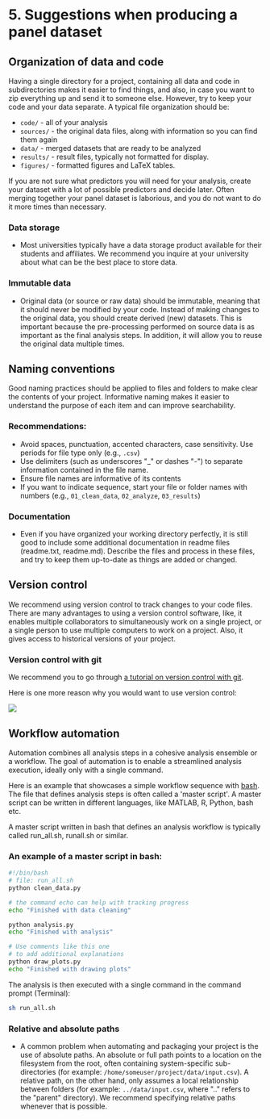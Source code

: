 # 5. Suggestions when producing a panel dataset


## Organization of data and code

Having a single directory for a project, containing all data and code in subdirectories 
makes it easier to find things, and also, in case you want to zip everything up and send it to someone else.
However, try to keep your code and your data separate. A typical file organization should be:

  - `code/` - all of your analysis
  - `sources/` - the original data files, along with information so you can find them again
  - `data/` - merged datasets that are ready to be analyzed
  - `results/` - result files, typically not formatted for display.
  - `figures/` - formatted figures and LaTeX tables.

If you are not sure what predictors you will need for your analysis,
create your dataset with a lot of possible predictors and decide
later.  Often merging together your panel dataset is laborious, and
you do not want to do it more times than necessary.

### Data storage

- Most universities typically have a data storage product available for their students and affiliates. 
We recommend you inquire at your university about what can be the best place to store data.

### Immutable data

- Original data (or source or raw data) should be immutable, meaning that it should never be modified by your code. 
Instead of making changes to the original data, you should create derived (new) datasets.
This is important because the pre-processing performed on source data is as important as the final analysis steps.
In addition, it will allow you to reuse the original data multiple times.

## Naming conventions

Good naming practices should be applied to files and folders to make clear the contents of your project. 
Informative naming makes it easier to understand the purpose of each item and can improve searchability.

### Recommendations:

- Avoid spaces, punctuation, accented characters, case sensitivity. Use periods for file type only (e.g., `.csv`)
- Use delimiters (such as underscores "_" or dashes "-") to separate information contained in the file name.
- Ensure file names are informative of its contents
- If you want to indicate sequence, start your file or folder names with numbers (e.g., `01_clean_data`, `02_analyze`, `03_results`)

### Documentation

- Even if you have organized your working directory perfectly, it is still good to include 
some additional documentation in readme files (readme.txt, readme.md).
Describe the files and process in these files, and try to keep them up-to-date as things are added or changed. 

## Version control

We recommend using version control to track changes to your code files. There are many advantages to using a version control software, like, it enables multiple collaborators to simultaneously work on a single project, or a single person to use multiple computers to work on a project. 
Also, it gives access to historical versions of your project. 

### Version control with git

We recommend you to go through [a tutorial on version control with git](https://swcarpentry.github.io/git-novice/).

Here is one more reason why you would want to use version control:

![](https://www.groovecommerce.com/hs-fs/hub/188845/file-4063238065-png/blog-files/version-control-comic.png)

## Workflow automation

Automation combines all analysis steps in a cohesive analysis ensemble or a workflow. 
The goal of automation is to enable a streamlined analysis execution, ideally only with a single command. 

Here is an example that showcases a simple workflow sequence with [bash](http://swcarpentry.github.io/shell-novice/).
The file that defines analysis steps is often called a 'master script'.
A master script can be written in different languages, like MATLAB, R, Python, bash etc.

A master script written in bash that defines an analysis workflow is typically called run_all.sh, runall.sh or similar.

### An example of a master script in bash:

```bash
#!/bin/bash
# file: run_all.sh
python clean_data.py

# the command echo can help with tracking progress
echo "Finished with data cleaning"

python analysis.py
echo "Finished with analysis"

# Use comments like this one
# to add additional explanations
python draw_plots.py
echo "Finished with drawing plots"
```

The analysis is then executed with a single command in the command prompt (Terminal):

```bash
sh run_all.sh
```

### Relative and absolute paths

- A common problem when automating and packaging your project is the use of absolute paths.
An absolute or full path points to a location on the filesystem from the root, often containing system-specific sub-directories (for example: `/home/someuser/project/data/input.csv`). 
A relative path, on the other hand, only assumes a local relationship between folders (for example: `../data/input.csv`, where ".." refers to the "parent" directory). We recommend specifying relative paths whenever that is possible.

